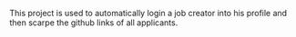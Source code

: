  This project is used to automatically login a job creator into his profile and then scarpe the github links of all applicants.
